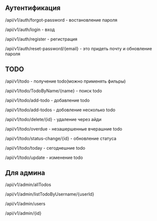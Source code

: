 ## Аутентификация
/api/v1/auth/forgot-password - востановление пароля

/api/v1/auth/login - вход

/api/v1/auth/register - регистрация

/api/v1/auth/reset-password/{email} - это придеть почту и обновление пароля

## TODO

/api/v1/todo - получение todo(можно применять фильры)

/api/v1/todo/TodoByName/{name} - поиск todo

/api/v1/todo/add-todo - добавление todo

/api/v1/todo/add-todos - добовление несколько todo

/api/v1/todo/delete/{id}  - удаление через айди

/api/v1/todo/overdue - незашершенные вчерашние todo

/api/v1/todo/status-change/{id} - обновление статуса

/api/v1/todo/today - сегоднешние todo

/api/v1/todo/update - изменение todo

## Для админа

/api/v1/admin/allTodos

/api/v1/admin/listTodoByUsername/{userId}

/api/v1/admin/users

/api/v1/admin/{id}
